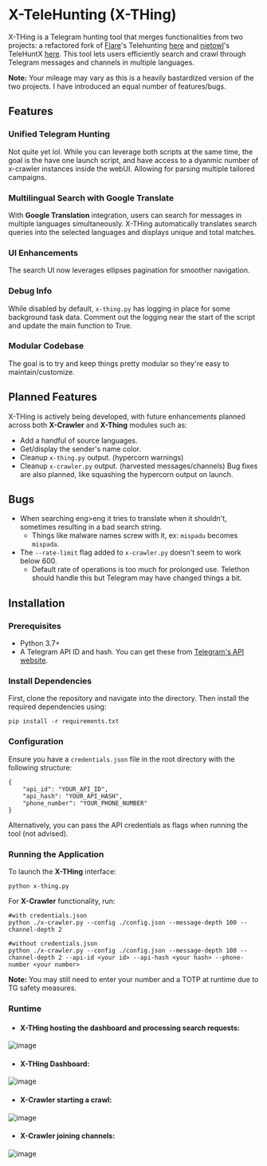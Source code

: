 # X-TeleHunting (X-THing)

X-THing is a Telegram hunting tool that merges functionalities from two projects: a refactored fork of [Flare](https://flare.io)'s Telehunting [here](https://github.com/Flared/telehunting) and [nietowl](https://github.com/nietowl)'s TeleHuntX [here](https://github.com/nietowl/TeleHuntX). This tool lets users efficiently search and crawl through Telegram messages and channels in multiple languages.

**Note:** Your mileage may vary as this is a heavily bastardized version of the two projects. I have introduced an equal number of features/bugs.

## Features

### Unified Telegram Hunting
Not quite yet lol. While you can leverage both scripts at the same time, the goal is the have one launch script, and have access to a dyanmic number of x-crawler instances inside the webUI. Allowing for parsing multiple tailored campaigns.

### Multilingual Search with Google Translate
With **Google Translation** integration, users can search for messages in multiple languages simultaneously. X-THing automatically translates search queries into the selected languages and displays unique and total matches.

### UI Enhancements
The search UI now leverages ellipses pagination for smoother navigation.

### Debug Info
While disabled by default, `x-thing.py` has logging in place for some background task data. Comment out the logging near the start of the script and update the main function to True.

### Modular Codebase
The goal is to try and keep things pretty modular so they're easy to maintain/customize.

## Planned Features

X-THing is actively being developed, with future enhancements planned across both **X-Crawler** and **X-Thing** modules such as:

- Add a handful of source languages.
- Get/display the sender's name color.
- Cleanup `x-thing.py` output. (hypercorn warnings)
- Cleanup `x-crawler.py` output. (harvested messages/channels)
Bug fixes are also planned, like squashing the hypercorn output on launch.

## Bugs

- When searching eng>eng it tries to translate when it shouldn't, sometimes resulting in a bad search string.
  - Things like malware names screw with it, ex: `mispadu` becomes `mispada`.
- The `--rate-limit` flag added to `x-crawler.py` doesn't seem to work below 600.
  - Default rate of operations is too much for prolonged use. Telethon should handle this but Telegram may have changed things a bit. 

## Installation

### Prerequisites

- Python 3.7+
- A Telegram API ID and hash. You can get these from [Telegram's API website](https://my.telegram.org/auth).

### Install Dependencies
First, clone the repository and navigate into the directory. Then install the required dependencies using:

```
pip install -r requirements.txt
```

### Configuration

Ensure you have a `credentials.json` file in the root directory with the following structure:

```
{
    "api_id": "YOUR_API_ID",
    "api_hash": "YOUR_API_HASH",
    "phone_number": "YOUR_PHONE_NUMBER"
}
```

Alternatively, you can pass the API credentials as flags when running the tool (not advised).

### Running the Application

To launch the **X-THing** interface:

```
python x-thing.py
```

For **X-Crawler** functionality, run:

```
#with credentials.json
python ./x-crawler.py --config ./config.json --message-depth 100 --channel-depth 2

#without credentials.json
python ./x-crawler.py --config ./config.json --message-depth 100 --channel-depth 2 --api-id <your id> --api-hash <your hash> --phone-number <your number>
```

**Note:** You may still need to enter your number and a TOTP at runtime due to TG safety measures. 

### Runtime

* #### X-THing hosting the dashboard and processing search requests:
![image](https://github.com/user-attachments/assets/b63c1ab7-07eb-4a32-9b3e-8b66dccd7eb9)

* #### X-THing Dashboard:
![image](https://github.com/user-attachments/assets/37a6f6da-f286-4bdf-80c0-86ccf2d74fc5)

* #### X-Crawler starting a crawl:
![image](https://github.com/user-attachments/assets/33bc504f-5c5a-4bd9-bf01-1d43001b31a7)

* #### X-Crawler joining channels:
![image](https://github.com/user-attachments/assets/d0e9e3f6-1068-45eb-a611-747be28d9b05)



